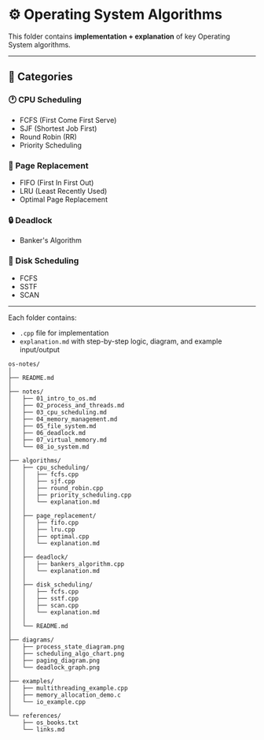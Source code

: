 # ⚙️ Operating System Algorithms

This folder contains **implementation + explanation** of key Operating System algorithms.

---

## 🧮 Categories

### 🕐 CPU Scheduling
- FCFS (First Come First Serve)
- SJF (Shortest Job First)
- Round Robin (RR)
- Priority Scheduling

### 💾 Page Replacement
- FIFO (First In First Out)
- LRU (Least Recently Used)
- Optimal Page Replacement

### 🔒 Deadlock
- Banker's Algorithm

### 💽 Disk Scheduling
- FCFS
- SSTF
- SCAN

---

Each folder contains:
- `.cpp`  file for implementation  
- `explanation.md` with step-by-step logic, diagram, and example input/output

```
os-notes/
│
├── README.md
│
├── notes/
│   ├── 01_intro_to_os.md
│   ├── 02_process_and_threads.md
│   ├── 03_cpu_scheduling.md
│   ├── 04_memory_management.md
│   ├── 05_file_system.md
│   ├── 06_deadlock.md
│   ├── 07_virtual_memory.md
│   └── 08_io_system.md
│
├── algorithms/
│   ├── cpu_scheduling/
│   │   ├── fcfs.cpp
│   │   ├── sjf.cpp
│   │   ├── round_robin.cpp
│   │   ├── priority_scheduling.cpp
│   │   └── explanation.md
│   │
│   ├── page_replacement/
│   │   ├── fifo.cpp
│   │   ├── lru.cpp
│   │   ├── optimal.cpp
│   │   └── explanation.md
│   │
│   ├── deadlock/
│   │   ├── bankers_algorithm.cpp
│   │   └── explanation.md
│   │
│   ├── disk_scheduling/
│   │   ├── fcfs.cpp
│   │   ├── sstf.cpp
│   │   ├── scan.cpp
│   │   └── explanation.md
│   │
│   └── README.md
│
├── diagrams/
│   ├── process_state_diagram.png
│   ├── scheduling_algo_chart.png
│   ├── paging_diagram.png
│   └── deadlock_graph.png
│
├── examples/
│   ├── multithreading_example.cpp
│   ├── memory_allocation_demo.c
│   └── io_example.cpp
│
└── references/
    ├── os_books.txt
    └── links.md
```